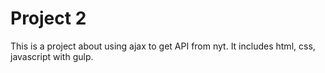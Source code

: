 # Project 2

This is a project about using ajax to get API from nyt. It includes html, css, javascript with gulp.